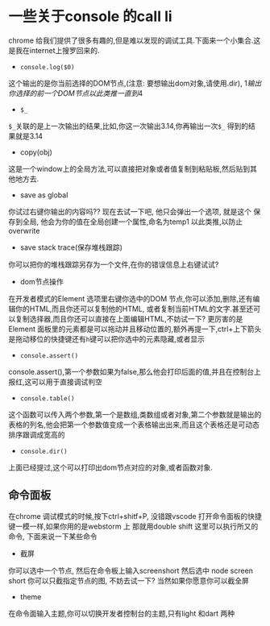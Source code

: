 # 一些关于console 的call li

chrome 给我们提供了很多有趣的,但是难以发现的调试工具.下面来一个小集合.这是我在internet上搜罗回来的.

- `console.log($0)`

这个输出的是你当前选择的DOM节点,(注意: 要想输出dom对象,请使用.dir), $1 输出你选择的前一个DOM节点以此类推一直到$4

- `$_`

`$_`关联的是上一次输出的结果,比如,你这一次输出3.14,你再输出一次`$_` 得到的结果就是3.14

- copy(obj)

这是一个window上的全局方法,可以直接把对象或者值复制到粘贴板,然后贴到其他地方去.

- save as global

你试过右键你输出的内容吗?? 现在去试一下吧, 他只会弹出一个选项, 就是这个 保存到全局, 他会为你的值在全局创建一个属性,命名为temp1 以此类推,以防止overwrite

- save stack trace(保存堆栈跟踪)

你可以把你的堆栈跟踪另存为一个文件,在你的错误信息上右键试试?

- dom节点操作

在开发者模式的Element 选项里右键你选中的DOM 节点,你可以添加,删除,还有编辑你的HTML,而且你还可以复制他的HTML, 或者复制当前HTML的文字.甚至还可以复制选择器,而且你还可以直接在上面编辑HTML,不妨试一下? 更厉害的是Element 面板里的元素都是可以拖动并且移动位置的,额外再提一下,ctrl+上下箭头是拖动移位的快捷键还有`h`键可以把你选中的元素隐藏,或者显示

- `console.assert()`

console.assert(),第一个参数如果为false,那么他会打印后面的值,并且在控制台上报红,这可以用于直接调试判空

- `console.table()`

这个函数可以传入两个参数,第一个是数组,类数组或者对象,第二个参数就是输出的表格的列名,他会把第一个参数值变成一个表格输出出来,而且这个表格还是可动态排序跟调成宽高的

- `console.dir()`

上面已经提过,这个可以打印出dom节点对应的对象,或者函数对象.

## 命令面板

在chrome 调试模式的时候,按下ctrl+shitf+P, 没错跟vscode 打开命令面板的快捷键一模一样,如果你用的是webstorm 上 那就用double shift 这里可以执行所又的命令, 下面来说一下某些命令

- 截屏

你可以选中一个节点, 然后在命令板上输入screenshort 然后选中 node screen short 你可以只截指定节点的图, 不妨去试一下? 当然如果你愿意你可以截全屏

- theme

在命令面输入主题,你可以切换开发者控制台的主题,只有light 和dart 两种